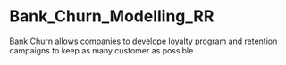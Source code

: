 # Bank_Churn_Modelling_RR
Bank Churn allows companies to develope loyalty program and retention campaigns to keep as many customer as possible
